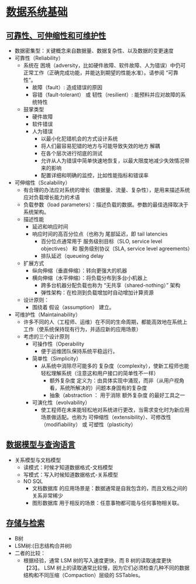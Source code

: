 # [数据系统基础](https://github.com/Vonng/ddia/blob/master)

## [可靠性、可伸缩性和可维护性](https://github.com/Vonng/ddia/blob/master/part-i.md)

- 数据密集型：关键概念来自数据量、数据复杂性、以及数据的变更速度
- 可靠性（Reliability）
    - 系统在 困境（adversity，比如硬件故障、软件故障、人为错误）中仍可正常工作（正确完成功能，并能达到期望的性能水准）。请参阅 “可靠性”。
        - 故障（fault）: 造成错误的原因
        - 容错（fault-tolerant） 或 韧性（resilient）: 能预料并应对故障的系统特性
    - 鼓掌类型
        - 硬件故障
        - 软件错误
        - 人为错误
            - 以最小化犯错机会的方式设计系统
            - 将人们最容易犯错的地方与可能导致失效的地方 解耦
            - 在各个层次进行彻底的测试
            - 允许从人为错误中简单快速地恢复，以最大限度地减少失效情况带来的影响
            - 配置详细和明确的监控，比如性能指标和错误率
- 可伸缩性（Scalability）
    - 有合理的办法应对系统的增长（数据量、流量、复杂性），是用来描述系统应对负载增长能力的术语
    - 负载参数（load parameters）：描述负载的数据。参数的最佳选择取决于系统架构。
    - 描述性能
        - 延迟和响应时间
        - 响应时间的高百分位点（也称为 尾部延迟，即 tail latencies
            - 百分位点通常用于 服务级别目标（SLO, service level objectives） 和 服务级别协议（SLA, service level agreements）
            - 排队延迟（queueing delay
    - 扩展方式
        - 纵向伸缩（垂直伸缩）：转向更强大的机器
        - 横向伸缩（水平伸缩）：将负载分布到多台小机器上
            - 跨多台机器分配负载也称为 “无共享（shared-nothing）” 架构
            - 弹性架构：在检测到负载增加时自动增加计算资源
    - 设计原则：
        - 围绕着 假设（assumption） 建立。
- 可维护性（Maintainability）
    - 许多不同的人（工程师、运维）在不同的生命周期，都能高效地在系统上工作（使系统保持现有行为，并适应新的应用场景）
    - 考虑的三个设计原则
        - 可操作性（Operability
            - 便于运维团队保持系统平稳运行。
        - 简单性（Simplicity）
            - 从系统中消除尽可能多的 复杂度（complexity），使新工程师也能轻松理解系统（注意这和用户接口的简单性不一样）
                - 额外复杂度 定义为：由具体实现中涌现，而非（从用户视角看，系统所解决的）问题本身固有的复杂度
                - 抽象（abstraction ： 用于消除 额外复杂度 的最好工具之一
        - 可演化性（evolvability）
            - 使工程师在未来能轻松地对系统进行更改，当需求变化时为新应用场景做适配。也称为 可伸缩性（extensibility）、可修改性（modifiability） 或 可塑性（plasticity）

## [数据模型与查询语言](https://github.com/Vonng/ddia/blob/master/ch2.md)
- 关系模型与文档模型
  - 读模式：时候才知道数据格式-文档模型
  - 写模式：写入时候知道数据格式-关系模型
  - NO SQL
    - 文档数据库 的应用场景是：数据通常是自我包含的，而且文档之间的关系非常稀少
    - 图形数据库 用于相反的场景：任意事物都可能与任何事物相关联。

## [存储与检索](https://github.com/Vonng/ddia/blob/master/ch3.md)
- B树
- LSM树:(日志结构合并树)
- 二者的比较：
  - 根据经验，通常 LSM 树的写入速度更快，而 B 树的读取速度更快【23】。 LSM 树上的读取通常比较慢，因为它们必须检查几种不同的数据结构和不同压缩（Compaction）层级的 SSTables。